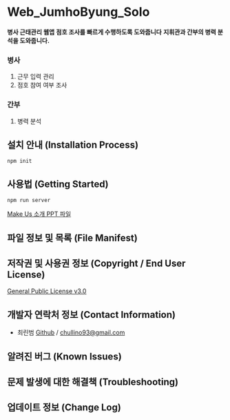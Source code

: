 # Web_JumhoByung_Solo

**병사 근태관리 웹앱**
**점호 조사를 빠르게 수행하도록 도와줍니다**
**지휘관과 간부의 병력 분석을 도와줍니다.**

### 병사
1. 근무 입력 관리
2. 점호 참여 여부 조사

### 간부
1. 병력 분석

## 설치 안내 (Installation Process)

```
npm init
```

## 사용법 (Getting Started)

```
npm run server
```

[Make Us 소개 PPT 파일](https://www.dropbox.com/s/mgqqharvvn4h1vi/Makeus%20%EC%86%8C%EA%B0%9C.pptx?dl=0)

## 파일 정보 및 목록 (File Manifest)


## 저작권 및 사용권 정보 (Copyright / End User License)

[General Public License v3.0](https://www.gnu.org/licenses/gpl-3.0.en.html)

## 개발자 연락처 정보 (Contact Information)

* 최린범 [Github](https://github.com/chullino) / chullino93@gmail.com

## 알려진 버그 (Known Issues)


## 문제 발생에 대한 해결책 (Troubleshooting)


## 업데이트 정보 (Change Log)
